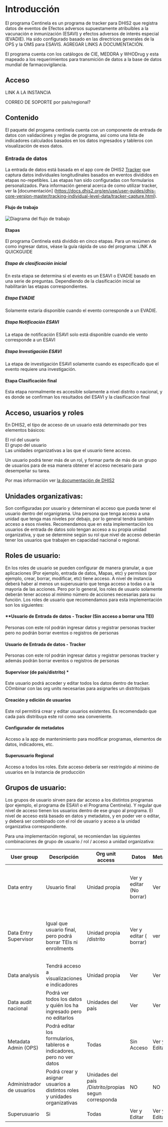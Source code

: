 # Introducción

El programa Centinela es un programa de tracker para DHIS2 que registra datos de eventos de Efectos adversos supuestamente atribuíbles a la vacunación e inmunización (ESAVI) y efectos adversos de interés especial (EVADIE). Ha sido configurado basado en las directrices generales de la OPS y la OMS para ESAVIS. AGREGAR LINKS A DOCUMENTACIÓN.

El programa cuenta con los catálogos de CIE, MEDDRA y WHODrug y esta mapeado a los requerimientos para transmición de datos a la base de datos mundial de farmacovigilancia.

## Acceso

LINK A LA INSTANCIA

CORREO DE SOPORTE por país/regional?


## Contenido

El paquete del progama centinela cuenta con un componente de entrada de datos con validaciónes y reglas de programa, así como una lista de indicadores calculados basados en los datos ingresados y tableros con visualización de esos datos. 

### Entrada de datos

La entrada de datos está basada en el app core de DHIS2 [Tracker](https://dhis2.org/tracker/) que captura datos individuales longitudinales basados en eventos divididos en etapas no-repetibles. Las etapas han sido configuradas con formularios personalizados. Para información general acerca de como utilizar tracker, ver la [documentación] (https://docs.dhis2.org/en/use/user-guides/dhis-core-version-master/tracking-individual-level-data/tracker-capture.html).

#### Flujo de trabajo

![Diagrama del flujo de trabajo](resources/images/flujo.png) 

#### Etapas
El programa Centinela está dividido en cinco etapas. Para un resúmen de como ingresar datos, véase la guía rápida de uso del programa: LINK A QUICKGUIDE

##### Etapa de clasificación inicial

En esta etapa se determina si el evento es un ESAVI o EVADIE basado en una serie de preguntas. Dependiendo de la clasificación inicial se habilitarán las etapas correspondientes.

##### Etapa EVADIE

Solamente estaría disponible cuando el evento corresponde a un EVADIE.

##### Etapa Notificación ESAVI

La etapa de notificación ESAVI solo está disponible cuando ele vento corresponde a un ESAVI

##### Etapa Investigación ESAVI

La etapa de investigación ESAVI solamente cuando es especificado que el evento requiere una investigación.

#### Etapa Clasificación final

Esta etapa normalmente es accesible solamente a nivel distrito o nacional, y es donde se confirman los resultados del ESAVI y la clasificación final

##  Acceso, usuarios y roles
 
En DHIS2, el tipo de acceso de un usuario está determinado por tres elementos básicos: 
 
El rol del usuario  
El grupo del usuario  
Las unidades organizativas a las que el usuario tiene acceso.

 
Un usuario podrá  tener más de un rol, y formar parte de más de un grupo de usuarios para de esa manera obtener el acceso necesario para desempeñar su tarea.
 
Por mas información ver [la documentación de DHIS2](https://docs.dhis2.org/en/use/user-guides/dhis-core-version-236/configuring-the-system/users-roles-and-groups.html)


## Unidades organizativas:

Son configuradas por usuario y determinan el acceso que pueda tener el usuario dentro del organigrama. 
Una persona que tenga acceso a una unidad que tenga mas niveles por debajo, por lo general tendrá también acceso a esos niveles.
Recomendamos que en esta implementación los usuarios de entrada de datos solo tengan acceso a su propia unidad organizativa, y que se determine según su rol que nivel de acceso deberán tener los usuarios que trabajen en capacidad nacional o regional. 


## Roles de usuario:

En los roles de usuario se pueden configurar de manera granular, a que aplicaciones (Por ejemplo, entrada de datos, Mapas, etc) y permisos (por ejemplo, crear, borrar, modificar, etc) tiene acceso.
A nivel de instancia deberá haber al menos un superusuario que tenga acceso a todas o a la mayoría de las acciones. 
Pero por lo general, los roles de usuario solamente deberán tener acceso al mínimo número de acciones necesarias para su función.
Los roles de usuario que recomendamos para esta implementación son los siguientes:


#### **Usuario de Entrada de datos - Tracker (Sin acceso a borrar una TEI)
 
Personas con este rol podrán ingresar datos y registrar personas tracker pero no podrán borrar eventos o registros de personas 


#### **Usuario de Entrada de datos - Tracker**

Personas con este rol podrán ingresar datos y registrar personas tracker y además podrán borrar eventos o registros de personas

#### Supervisor (de país/distrito) *

Este usuario podrá acceder y editar todos los datos dentro de tracker. COmbinar con las org units necesarias para asignarles un distrito/pais 

#### Creación y edición de usuarios
Este rol permitirá crear y editar usuarios existentes. Es recomendado que cada país distribuya este rol como sea conveniente. 


#### Configurador de metadatos
Acceso a la app de mantenimiento para modificar programas, elementos de datos, indicadores, etc. 

#### Superusuario Regional
Acceso a todos los roles. Este acceso debería ser restringido al minimo de usuarios en la instancia de producción  



## Grupos de usuario:

 Los grupos de usuario sirven para dar acceso a los distintos programas (por ejemplo, el programa de ESAVI o el Programa Centinela). Y regular que nivel de acceso tienen los usuarios dentro de ese grupo al programa. 
El nivel de acceso está basado en datos y metadatos, y en poder ver o editar, y deberá ser combinado con el rol de usuario y aceso a la unidad organizativa correspondiente.

Para una implementación regional, se recomiendan las siguientes combinaciones de grupo de usuario / rol / acceso a unidad organizativa:


| User group                | Descripción                                                               | Org unit access                                       | Datos                    | Metadatos    | Analytics    | Roles                                                                 |
|---------------------------|---------------------------------------------------------------------------|-------------------------------------------------------|--------------------------|--------------|--------------|-----------------------------------------------------------------------|
| Data entry                | Usuario final                                                             | Unidad propia                                         | Ver y editar (No borrar) | Ver          | Sin acceso   | Usuario de Entrada de datos - Tracker (Sin acceso a borrar una TEI)   |
| Data Entry Supervisor     | Igual que usuario final, pero podrá borrar TEIs ni enrollments            | Unidad propia /distrito                               | Ver y editar ( borrar)   | ver          | ver          | Usuario de Entrada de datos - Tracker Supervisor (de país/distrito) * |
| Data analysis             | Tendrá acceso a visualizaciones e indicadores                             | Unidad propia                                         | Ver                      | Ver          | Ver          | Usuario de Entrada de datos - Tracker                                 |
| Data audit nacional       | Podrá ver todos los datos y quién los ha ingresado pero no editarlos      | Unidades del país                                     | Ver                      | Ver          | Ver          | Supervisor (de país/distrito) *                                       |
| Metadata Admin (OPS)      | Podrá editar los formularios, tableros e indicadores, pero no ver datos   | Todas                                                 | Sin Acceso               | Ver y Editar | Ver y Editar | Configurador de metadatos                                             |
| Administrador de usuarios | Podrá crear y asignar usuarios a distintos roles y unidades organizativas | Unidades del país /Distrito/propias segun corresponda | NO                       | NO           | NO           | Creación y edición de usuarios                                        |
| Superusuario              | Si                                                                        | Todas                                                 | Ver y Editar             | Ver y Editar | Ver y Editar | Todas                                                                 |


